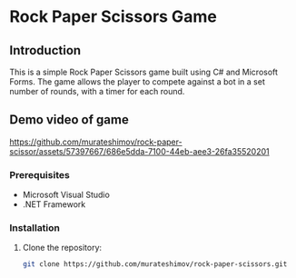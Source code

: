 # Rock Paper Scissors Game

## Introduction

This is a simple Rock Paper Scissors game built using C# and Microsoft Forms. The game allows the player to compete against a bot in a set number of rounds, with a timer for each round.

## Demo video of game



https://github.com/murateshimov/rock-paper-scissor/assets/57397667/686e5dda-7100-44eb-aee3-26fa35520201


### Prerequisites

- Microsoft Visual Studio
- .NET Framework

### Installation

1. Clone the repository:

   ```bash
   git clone https://github.com/murateshimov/rock-paper-scissors.git

